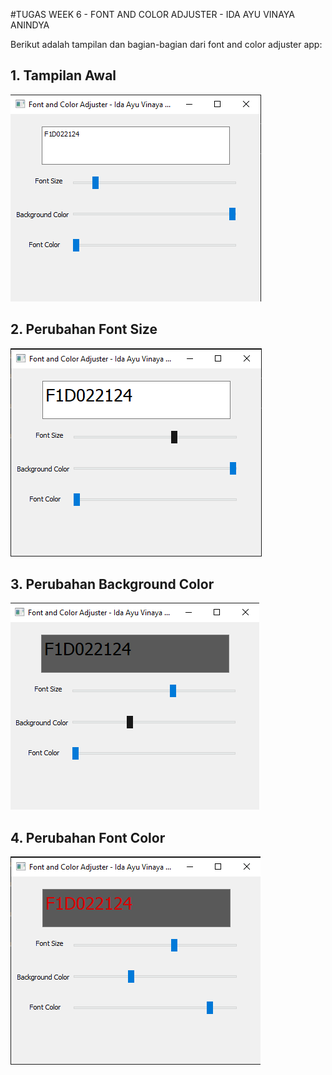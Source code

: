#TUGAS WEEK 6 - FONT AND COLOR ADJUSTER - IDA AYU VINAYA ANINDYA 

Berikut adalah tampilan dan bagian-bagian dari font and color adjuster app:

## 1. Tampilan Awal
![Font and Color Adjuster Awal](Tampilan_Awal_6.png)

## 2. Perubahan Font Size
![Font Size](Font_Size_6.png)

## 3. Perubahan Background Color
![Background Color](Background_6.png)

## 4. Perubahan Font Color
![Font Color](Font_Color_6.png)
